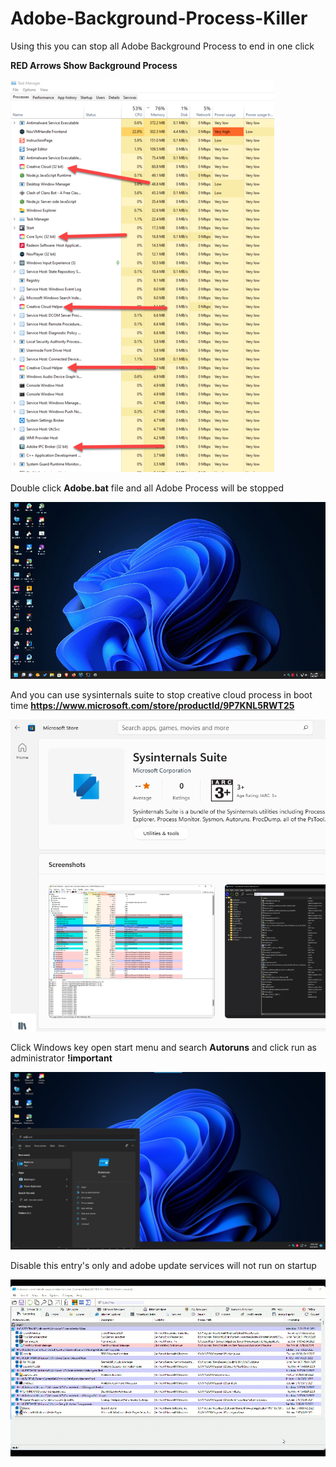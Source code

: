 # Adobe-Background-Process-Killer
Using this you can stop all Adobe Background Process to end in one click

**RED Arrows Show Background Process**

![](taskManager.png)

Double click **Adobe.bat** file and all Adobe Process will be stopped

![](run.gif)

And you can use sysinternals suite to stop creative cloud process in boot time
**https://www.microsoft.com/store/productId/9P7KNL5RWT25**

![img.png](img.png)

Click Windows key open start menu and search **Autoruns** and click run as administrator **!important**

![](start.png)

Disable this entry's only and  adobe update services will not run on startup

![](2022-03-06_08-00-18.gif)